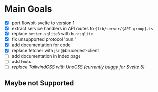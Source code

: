 # Main Goals

- [x] port flowbit-svelte to version 1
- [x] extract service handlers in API routes to `$lib/server/{API-group}.ts`
- [x] replace `better-sqlite3` with `bun:sqlite`
- [x] fix unsupported protocol 'bun:'
- [x] add documentation for code
- [x] replace fetcher with jsr:@bruce/rest-client
- [ ] add documentation in index page
- [ ] add tests
- [ ] _replace TailwindCSS with UnoCSS (currently buggy for Svelte 5)_

## Maybe not Supported
